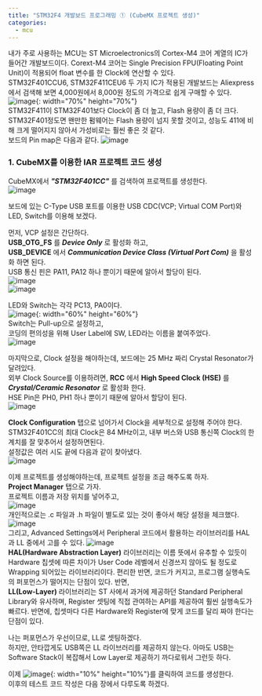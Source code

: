 ```yaml
---
title: "STM32F4 개발보드 프로그래밍 ① (CubeMX 프로젝트 생성)"
categories:
  - mcu
---
```

내가 주로 사용하는 MCU는 ST Microelectronics의 Cortex-M4 코어 계열의 IC가 들어간 개발보드이다. Corext-M4 코어는 Single Precision FPU(Floating Point Unit)이 적용되어 float 변수를 한 Clock에 연산할 수 있다.  
STM32F401CCU6, STM32F411CEU6 두 가지 IC가 적용된 개발보드는 Aliexpress에서 검색해 보면 4,000원에서 8,000원 정도의 가격으로 쉽게 구매할 수 있다.  
![image](/assets/images/stm32f4/buy.jpg){: width="70%" height="70%"}  
STM32F411이 STM32F401보다 Clock이 좀 더 높고, Flash 용량이 좀 더 크다.
STM32F401정도면 왠만한 펌웨어는 Flash 용량이 넘지 못할 것이고, 성능도 411에 비해 크게 떨어지지 않아서 가성비로는 훨씬 좋은 것 같다.  
보드의 Pin map은 다음과 같다.
![image](/assets/images/stm32f4/STM32F4x1_Pinout.png)

### 1. CubeMX를 이용한 IAR 프로젝트 코드 생성
CubeMX에서 ***"STM32F401CC"*** 를 검색하여 프로잭트를 생성한다.  
![image](/assets/images/stm32f4/cubemx_1.png)

보드에 있는 C-Type USB 포트를 이용한 USB CDC(VCP; Virtual COM Port)와 LED, Switch를 이용해 보겠다.

먼저, VCP 설정은 간단하다.  
**USB_OTG_FS** 를 ***Device Only*** 로 활성화 하고,  
**USB_DEVICE** 에서 ***Communication Device Class (Virtual Port Com)*** 을 활성화 하면 된다.  
USB 통신 핀은 PA11, PA12 하나 뿐이기 때문에 알아서 할당이 된다.  
![image](/assets/images/stm32f4/cubemx_2.png)  
![image](/assets/images/stm32f4/cubemx_3.png)  


LED와 Switch는 각각 PC13, PA0이다.  
![image](/assets/images/stm32f4/cubemx_4.png){: width="60%" height="60%"}  
Switch는 Pull-up으로 설정하고,  
코딩의 편의성을 위해 User Label에 SW, LED라는 이름을 붙여주었다.  
![image](/assets/images/stm32f4/cubemx_5.png)

마지막으로, Clock 설정을 해야하는데, 보드에는 25 MHz 짜리 Crystal Resonator가 달려있다.  
외부 Clock Source를 이용하려면, **RCC** 에서 **High Speed Clock (HSE)** 를 ***Crystal/Ceramic Resonator*** 로 활성화 한다.  
HSE Pin은 PH0, PH1 하나 뿐이기 때문에 알아서 할당이 된다.  
![image](/assets/images/stm32f4/cubemx_6.png)

**Clock Configuration** 탭으로 넘어가서 Clock을 세부적으로 설정해 주어야 한다.  
STM32F401CC의 최대 Clock은 84 MHz이고, 내부 버스와 USB 통신쪽 Clock의 한계치를 잘 맞추어서 설정하면된다.  
설정값은 여러 시도 끝에 다음과 같이 찾아냈다.  
![image](/assets/images/stm32f4/cubemx_7.png)

이제 프로젝트를 생성해야하는데, 프로젝트 설정을 조금 해주도록 하자.  
**Project Manager** 탭으로 가자.  
프로젝트 이름과 저장 위치를 넣어주고,  
![image](/assets/images/stm32f4/cubemx_8.png)  
개인적으로는 .c 파일과 .h 파일이 별도로 있는 것이 좋아서 해당 설정을 체크했다.  
![image](/assets/images/stm32f4/cubemx_9.png)  
그리고, Advanced Settings에서 Peripheral 코드에서 활용하는 라이브러리를 HAL과 LL 중에서 고를 수 있다.
![image](/assets/images/stm32f4/cubemx_10.png)  
**HAL(Hardware Abstraction Layer)** 라이브러리는 이름 뜻에서 유추할 수 있듯이 Hardware 칩셋에 따른 차이가 User Code 레벨에서 신경쓰지 않아도 될 정도로 Wrapping 되어있는 라이브러리이다. 편리한 반면, 코드가 커지고, 프로그램 실행속도의 퍼포먼스가 떨어지는 단점이 있다. 반면,  
**LL(Low-Layer)** 라이브러리는 ST 사에서 과거에 제공하던 Standard Peripheral Library와 유사하며, Register 셋팅에 직접 관여하는 API를 제공하여 훨씬 실행속도가 빠르다. 반면에, 칩셋마다 다른 Hardware와 Register에 맞게 코드를 달리 짜야 한다는 단점이 있다.  

나는 퍼포먼스가 우선이므로, LL로 셋팅하겠다.  
하지만, 안타깝게도 USB쪽은 LL 라이브러리를 제공하지 않는다. 아마도 USB는 Software Stack이 복잡해서 Low Layer로 제공하기 까다로워서 그런듯 하다.  

이제 ![image](/assets/images/stm32f4/generate_code.png){: width="10%" height="10%"}를 클릭하여 코드를 생성한다.  
이후의 테스트 코드 작성은 다음 장에서 다루도록 하겠다.
